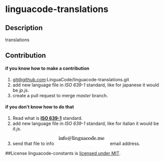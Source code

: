 # linguacode-translations

## Description
translations

## Contribution
#### if you know how to make a contribution
1. git@github.com:LinguaCode/linguacode-translations.git
2. add new language file in *ISO 639-1* standard, like for japanese it would be *jp.js*.
3. create a pull request to merge *master* branch.

#### if you don't know how to do that
1. Read what is [**ISO 639-1**](https://en.wikipedia.org/wiki/List_of_ISO_639-1_codes) standard.
2. add new language file in *ISO 639-1* standard, like for italian it would be *it.js*.
3. send that file to info ![email address](./email_address.png) email address.


##License
linguacode-constants is [licensed under MIT](https://github.com/linguacode/linguacode-constants/blob/master/LICENSE).
